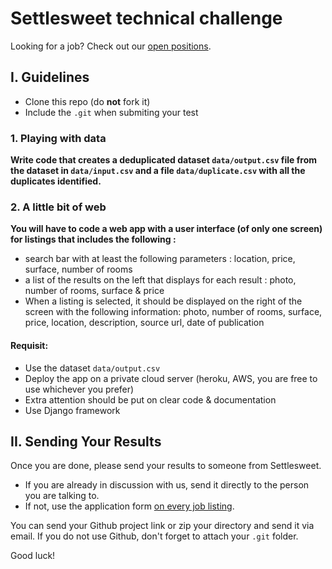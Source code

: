 # Settlesweet technical challenge

Looking for a job? Check out our [open positions](https://settlesweet.welcomekit.co/).

## I. Guidelines


- Clone this repo (do **not** fork it)
- Include the `.git` when submiting your test

### 1. Playing with data

**Write code that creates a deduplicated dataset `data/output.csv` file from the dataset in `data/input.csv` and a file `data/duplicate.csv` with all the duplicates identified.**

### 2. A little bit of web

**You will have to code a web app with a user interface (of only one screen) for listings that includes the following :**

- search bar with at least the following parameters : location, price, surface, number of rooms
- a list of the results on the left that displays for each result : photo, number of rooms, surface & price
- When a listing is selected, it should be displayed on the right of the screen with the following information: photo, number of rooms, surface, price, location, description, source url, date of publication

#### Requisit:
- Use the dataset `data/output.csv`
- Deploy the app on a private cloud server (heroku, AWS, you are free to use whichever you prefer)
- Extra attention should be put on clear code & documentation
- Use Django framework


## II. Sending Your Results

Once you are done, please send your results to someone from Settlesweet.

- If you are already in discussion with us, send it directly to the person you are talking to.
- If not, use the application form [on every job listing](https://settlesweet.welcomekit.co/).

You can send your Github project link or zip your directory and send it via email.
If you do not use Github, don't forget to attach your `.git` folder.

Good luck!
